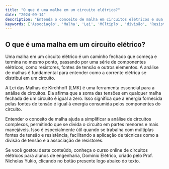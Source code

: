 ```yaml
---
title: "O que é uma malha em um circuito elétrico?"
date: "2024-09-14"
description: "Entenda o conceito de malha em circuitos elétricos e sua importância na análise de circuitos."
keywords: ['Associação', 'Malha', 'Lei', 'Múltiplo', 'divisão', 'Resistência', 'Unidade']
---
```


## O que é uma malha em um circuito elétrico?

Uma malha em um circuito elétrico é um caminho fechado que começa e termina no mesmo ponto, passando por uma série de componentes elétricos, como resistores, fontes de tensão e outros elementos. A análise de malhas é fundamental para entender como a corrente elétrica se distribui em um circuito.

A Lei das Malhas de Kirchhoff (LMK) é uma ferramenta essencial para a análise de circuitos. Ela afirma que a soma das tensões em qualquer malha fechada de um circuito é igual a zero. Isso significa que a energia fornecida pelas fontes de tensão é igual à energia consumida pelos componentes do circuito.

Entender o conceito de malha ajuda a simplificar a análise de circuitos complexos, permitindo que se divida o circuito em partes menores e mais manejáveis. Isso é especialmente útil quando se trabalha com múltiplas fontes de tensão e resistência, facilitando a aplicação de técnicas como a divisão de tensão e a associação de resistores.

Se você gostou deste conteúdo, conheça o curso online de circuitos elétricos para alunos de engenharia, Domínio Elétrico, criado pelo Prof. Nicholas Yukio, clicando no botão presente logo abaixo do texto.
